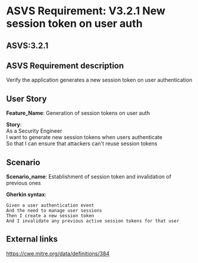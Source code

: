 # ASVS Requirement: V3.2.1 New session token on user auth

## ASVS:3.2.1

## ASVS Requirement description

Verify the application generates a new session token on user authentication

## User Story

**Feature_Name**: Generation of session tokens on user auth

**Story**:\
As a Security Engineer\
I want to generate new session tokens when users authenticate\
So that I can ensure that attackers can't reuse session tokens

## Scenario

**Scenario_name**: Establishment of session token and invalidation of previous ones

**Gherkin syntax**:

```gherkin
Given a user authentication event
And the need to manage user sessions
Then I create a new session token
And I invalidate any previous active session tokens for that user
```


## External links

<https://cwe.mitre.org/data/definitions/384>